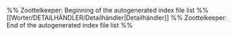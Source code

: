 %% Zoottelkeeper: Beginning of the autogenerated index file list  %%
 [[Worter/DETAILHÄNDLER/Detailhändler|Detailhändler]]
%% Zoottelkeeper: End of the autogenerated index file list  %%
